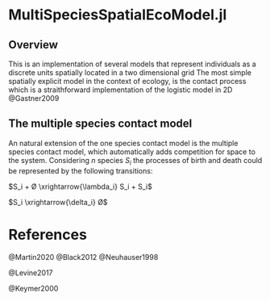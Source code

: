# MultiSpeciesSpatialEcoModel.jl 

## Overview

This is an implementation of several models that represent individuals as a discrete units spatially located in a two dimensional grid 
The most simple spatially explicit model in the context of ecology, is the contact process which is a straithforward implementation of the logistic model in 2D @Gastner2009

## The multiple species contact model

An natural extension of the one species contact model is the multiple species contact model, which automatically adds competition for space to the system. Considering $n$ species $S_i$ the processes of birth and death could be represented by the following transitions:

$S_i + Ø \xrightarrow{\lambda_i} S_i + S_i$

$S_i \xrightarrow{\delta_i} Ø$





# References

@Martin2020
@Black2012 
@Neuhauser1998 

@Levine2017

@Keymer2000
